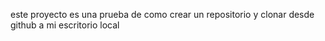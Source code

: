 este proyecto es una prueba de como crear un repositorio y clonar desde github a mi escritorio local 

